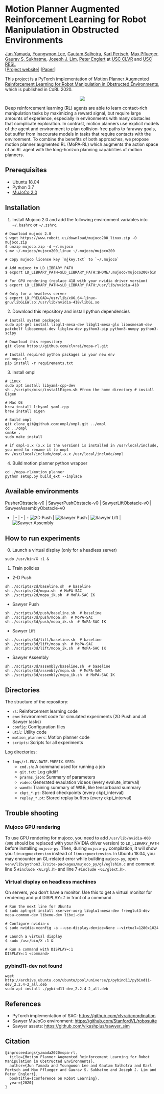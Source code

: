 # Motion Planner Augmented Reinforcement Learning for Robot Manipulation in Obstructed Environments

[Jun Yamada](https://junjungoal.tech), [Youngwoon Lee](https://youngwoon.github.io), [Gautam Salhotra](https://www.gautamsalhotra.com/), [Karl Pertsch](https://kpertsch.github.io), [Max Pflueger](https://mpflueger.github.io/), [Gaurav S. Sukhatme](http://robotics.usc.edu/~gaurav), [Joseph J. Lim](https://viterbi-web.usc.edu/~limjj/), [Peter Englert](http://www.peter-englert.net/) at [USC CLVR](https://clvrai.com) and [USC RESL](https://robotics.usc.edu/resl/) <br/>
[[Project website](https://clvrai.com/mopa-rl)] [[Paper]()]

This project is a PyTorch implementation of [Motion Planner Augmented Reinforcement Learning for Robot Manipulation in Obstructed Environments](https://clvrai.com/mopa-rl), which is published in CoRL 2020.


<p align="center">
    <img src="docs/video/teaser.gif">
</p>


Deep reinforcement learning (RL) agents are able to learn contact-rich manipulation tasks by maximizing a reward signal, but require large amounts of experience, especially in environments with many obstacles that complicate exploration. In contrast, motion planners use explicit models of the agent and environment to plan collision-free paths to faraway goals, but suffer from inaccurate models in tasks that require contacts with the environment. To combine the benefits of both approaches, we propose motion planner augmented RL (MoPA-RL) which augments the action space of an RL agent with the long-horizon planning capabilities of motion planners.


## Prerequisites
- Ubuntu 18.04
- Python 3.7
- [MuJoCo 2.0](http://www.mujoco.org/)


## Installation
1. Install Mujoco 2.0 and add the following environment variables into `~/.bashrc` or `~/.zshrc`.
```
# Download mujoco 2.0
$ wget https://www.roboti.us/download/mujoco200_linux.zip -O mujoco.zip
$ unzip mujoco.zip -d ~/.mujoco
$ mv ~/.mujoco/mujoco200_linux ~/.mujoco/mujoco200

# Copy mujoco license key `mjkey.txt` to `~/.mujoco`

# Add mujoco to LD_LIBRARY_PATH
$ export LD_LIBRARY_PATH=$LD_LIBRARY_PATH:$HOME/.mujoco/mujoco200/bin

# For GPU rendering (replace 418 with your nvidia driver version)
$ export LD_LIBRARY_PATH=$LD_LIBRARY_PATH:/usr/lib/nvidia-418

# Only for a headless server
$ export LD_PRELOAD=/usr/lib/x86_64-linux-gnu/libGLEW.so:/usr/lib/nvidia-418/libGL.so
```

2. Download this repository and install python dependencies
```
# Install system packages
sudo apt-get install libgl1-mesa-dev libgl1-mesa-glx libosmesa6-dev patchelf libopenmpi-dev libglew-dev python3-pip python3-numpy python3-scipy

# Download this repository
git clone https://github.com/clvrai/mopa-rl.git

# Install required python packages in your new env
cd mopa-rl
pip install -r requirements.txt
```

3. Install ompl
```
# Linux
sudo apt install libyaml-cpp-dev
sh ./scripts/misc/installEigen.sh #from the home directory # install Eigen

# Mac OS
brew install libyaml yaml-cpp
brew install eigen

# Build ompl
git clone git@github.com:ompl/ompl.git ../ompl
cd ../ompl
cmake .
sudo make install

# if ompl-x.x (x.x is the version) is installed in /usr/local/include, you need to rename it to ompl
mv /usr/local/include/ompl-x.x /usr/local/include/ompl
```

4. Build motion planner python wrapper
```
cd ./mopa-rl/motion_planner
python setup.py build_ext --inplace
```

## Available environments

 PusherObstacle-v0 | SawyerPushObstacle-v0 | SawyerLiftObstacle-v0 | SawyerAssemblyObstacle-v0
- | - | - | -
![2D Push](docs/img/2D_push.png) | ![Sawyer Push](docs/img/sawyer_push.png) | ![Sawyer Lift](docs/img/sawyer_lift.png) | ![Sawyer Assembly](docs/img/sawyer_assembly.png)

## How to run experiments
0. Launch a virtual display (only for a headless server)
```
sudo /usr/bin/X :1 &
```

1. Train policies
-  2-D Push
```
sh ./scripts/2d/baseline.sh  # baseline
sh ./scripts/2d/mopa.sh  # MoPA-SAC
sh ./scripts/2d/mopa_ik.sh  # MoPA-SAC IK
```

- Sawyer Push
```
sh ./scripts/3d/push/baseline.sh  # baseline
sh ./scripts/3d/push/mopa.sh  # MoPA-SAC
sh ./scripts/3d/push/mopa_ik.sh  # MoPA-SAC IK
```

- Sawyer Lift
```
sh ./scripts/3d/lift/baseline.sh  # baseline
sh ./scripts/3d/lift/mopa.sh  # MoPA-SAC
sh ./scripts/3d/lift/mopa_ik.sh  # MoPA-SAC IK
```

- Sawyer Assembly
```
sh ./scripts/3d/assembly/baseline.sh  # baseline
sh ./scripts/3d/assembly/mopa.sh  # MoPA-SAC
sh ./scripts/3d/assembly/mopa_ik.sh  # MoPA-SAC IK
```


## Directories
The structure of the repository:

- `rl`: Reinforcement learning code
- `env`: Environment code for simulated experiments (2D Push and all Sawyer tasks)
- `config`: Configuration files
- `util`: Utility code
- `motion_planners`: Motion planner code
- `scripts`: Scripts for all experiments

Log directories:

- `logs/rl.ENV.DATE.PREFIX.SEED`:
  - `cmd.sh`: A command used for running a job
  - `git.txt`: Log gitdiff
  - `prarms.json`: Summary of parameters
  - `video`: Generated evaulation videos (every evalute_interval)
  - `wandb`: Training summary of W&B, like tensorboard summary
  - `ckpt_*.pt`: Stored checkpoints (every ckpt_interval)
  - `replay_*.pt`: Stored replay buffers (every ckpt_interval)


## Trouble shooting

### Mujoco GPU rendering
To use GPU rendering for mujoco, you need to add `/usr/lib/nvidia-000` (`000` should be replaced with your NVIDIA driver version) to `LD_LIBRARY_PATH` before installing `mujoco-py`. Then, during `mujoco-py` compilation, it will show you `linuxgpuextension` instead of `linuxcpuextension`. In Ubuntu 18.04, you may encounter an GL-related error while building `mujoco-py`, open `venv/lib/python3.7/site-packages/mujoco_py/gl/eglshim.c` and comment line 5 `#include <GL/gl.h>` and line 7 `#include <GL/glext.h>`.

### Virtual display on headless machines
On servers, you don’t have a monitor. Use this to get a virtual monitor for rendering and put DISPLAY=:1 in front of a command.

```
# Run the next line for Ubuntu
$ sudo apt-get install xserver-xorg libglu1-mesa-dev freeglut3-dev mesa-common-dev libxmu-dev libxi-dev

# Configure nvidia-x
$ sudo nvidia-xconfig -a --use-display-device=None --virtual=1280x1024

# Launch a virtual display
$ sudo /usr/bin/X :1 &

# Run a command with DISPLAY=:1
DISPLAY=:1 <command>
```

### pybind11-dev not found
```
wget http://archive.ubuntu.com/ubuntu/pool/universe/p/pybind11/pybind11-dev_2.2.4-2_all.deb
sudo apt install ./pybind11-dev_2.2.4-2_all.deb
```


## References
- PyTorch implementation of SAC: https://github.com/clvrai/coordination
- Sawyer MuJoCo environment: https://github.com/StanfordVL/robosuite
- Sawyer assets: https://github.com/vikashplus/sawyer_sim


## Citation
```
@inproceedings{yamada2020mopa-rl,
  title={Motion Planner Augmented Reinforcement Learning for Robot Manipulation in Obstructed Environments},
  author={Jun Yamada and Youngwoon Lee and Gautam Salhotra and Karl Pertsch and Max Pflueger and Gaurav S. Sukhatme and Joseph J. Lim and Peter Englert},
  booktitle={Conference on Robot Learning},
  year={2020}
}
```
